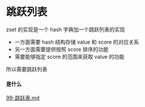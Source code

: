 # 跳跃列表

zset 的实现是一个 hash 字典加一个跳跃列表的实现

- 一方面需要 hash 结构存储 value 和 score 的对应关系
- 另一方面需要提供按照 score 排序的功能
- 需要能够指定 score 的范围来获取 value 的功能

所以需要跳跃列表

#### 是什么

 [99-跳跃表.md](../../../11-data-structures-algorithms/01-basic/01-列表/99-跳跃表.md) 

